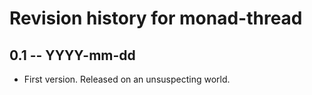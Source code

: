 # Revision history for monad-thread

## 0.1 -- YYYY-mm-dd

* First version. Released on an unsuspecting world.

